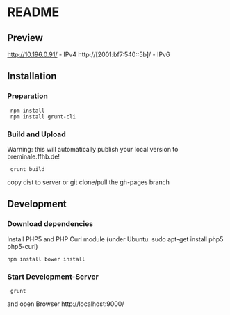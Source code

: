 # README

## Preview

http://10.196.0.91/ - IPv4
http://[2001:bf7:540::5b]/ - IPv6


## Installation

### Preparation
```
 npm install
 npm install grunt-cli
```

### Build and Upload

Warning: this will automatically publish your local version to breminale.ffhb.de!
```
 grunt build
```


copy dist to server
or
git clone/pull the gh-pages branch


## Development

### Download dependencies
Install PHP5 and PHP Curl module (under Ubuntu: sudo apt-get install php5 php5-curl)

``
 npm install
 bower install
``
### Start Development-Server

```
 grunt
```
and open Browser http://localhost:9000/
